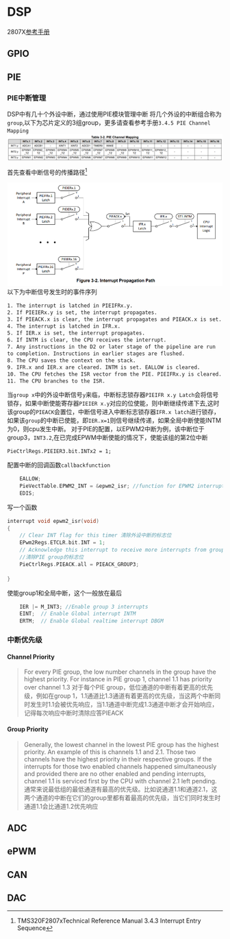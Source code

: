 # DSP    
2807X[参考手册](/tms28075ReferenceManual.pdf)
## GPIO

## PIE
### PIE中断管理
DSP中有几十个外设中断，通过使用PIE模块管理中断
将几个外设的中断组合称为`group`,以下为芯片定义的3组group，更多请查看参考手册`3.4.5 PIE Channel Mapping`
![PIE Channel Mapping](/dspTutorialPic/PIE_ChannelMapping.png "PIE Channel Mapping")

首先查看中断信号的传播路径[^1^]
[^1^]:TMS320F2807xTechnical Reference Manual 3.4.3 Interrupt Entry Sequence

![Interrupt Propagation Path](/dspTutorialPic/PIE_InterruptPropagationPath.png "Interrupt Propagation Path")
以下为中断信号发生时的事件序列
```
1. The interrupt is latched in PIEIFRx.y.
2. If PIEIERx.y is set, the interrupt propagates.
3. If PIEACK.x is clear, the interrupt propagates and PIEACK.x is set.
4. The interrupt is latched in IFR.x.
5. If IER.x is set, the interrupt propagates.
6. If INTM is clear, the CPU receives the interrupt.
7. Any instructions in the D2 or later stage of the pipeline are run to completion. Instructions in earlier stages are flushed.
8. The CPU saves the context on the stack.
9. IFR.x and IER.x are cleared. INTM is set. EALLOW is cleared.
10. The CPU fetches the ISR vector from the PIE. PIEIFRx.y is cleared.
11. The CPU branches to the ISR.
```
当`group x`中的外设中断信号`y`来临，中断标志锁存器`PIEIFR x.y Latch`会将信号锁存，如果中断使能寄存器`PIEIER x.y`对应的位使能，则中断继续传递下去,这时该group的`PIEACK`会置位，中断信号进入中断标志锁存器`IFR.x latch`进行锁存，如果该`group`的中断已使能，即`IER.x=1`则信号继续传递，如果全局中断使能INTM为0，则cpu发生中断。
对于PIE的配置，以EPWM2中断为例，该中断位于group3，`INT3.2`,在已完成EPWM中断使能的情况下，使能该组的第2位中断
```  
PieCtrlRegs.PIEIER3.bit.INTx2 = 1;
```

配置中断的回调函数`callbackfunction`
```c
    EALLOW;
    PieVectTable.EPWM2_INT = &epwm2_isr; //function for EPWM2 interrupt 
    EDIS;
```
写一个函数
```c
interrupt void epwm2_isr(void)
{
    // Clear INT flag for this timer 清除外设中断的标志位
    EPwm2Regs.ETCLR.bit.INT = 1;
    // Acknowledge this interrupt to receive more interrupts from group 3
    //清除PIE group的标志位
    PieCtrlRegs.PIEACK.all = PIEACK_GROUP3; 

}
```

使能group1和全局中断，这个一般放在最后
``` c
    IER |= M_INT3; //Enable group 3 interrupts
    EINT;  // Enable Global interrupt INTM
    ERTM;  // Enable Global realtime interrupt DBGM

```
### 中断优先级
#### Channel Priority
> For every PIE group, the low number channels in the group have the highest priority. For instance in PIE group 1, channel 1.1 has priority over channel 1.3
> 对于每个PIE group，低位通道的中断有着更高的优先级，例如在group 1，1.1通道比1.3通道有着更高的优先级，当这两个中断同时发生时1.1会被优先响应，当1.1通道中断完成1.3通道中断才会开始响应，记得每次响应中断时清除应答PIEACK  
#### Group Priority
> Generally, the lowest channel in the lowest PIE group has the highest priority. An example of this is channels 1.1 
and 2.1. Those two channels have the highest priority in their respective groups. If the interrupts for those two 
enabled channels happened simultaneously and provided there are no other enabled and pending interrupts, 
channel 1.1 is serviced first by the CPU with channel 2.1 left pending.
> 通常来说最低组的最低通道有最高的优先级。比如说通道1.1和通道2.1，这两个通道的中断在它们的group里都有着最高的优先级，当它们同时发生时通道1.1会比通道1.2优先响应
## ADC

## ePWM

## CAN

## DAC




